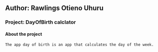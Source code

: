 ## Author: Rawlings Otieno Uhuru
### Project: DayOfBirth calclator
#### About the project
    The app day of birth is an app that calculates the day of the week.